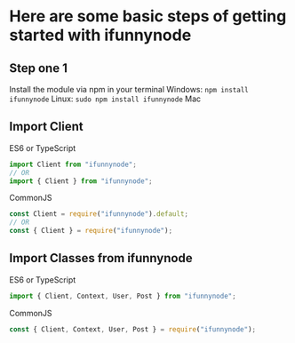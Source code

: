 # Here are some basic steps of getting started with ifunnynode

## Step one 1

Install the module via npm in your terminal
Windows: `npm install ifunnynode`
Linux: `sudo npm install ifunnynode`
Mac

## Import Client

ES6 or TypeScript

```js
import Client from "ifunnynode";
// OR
import { Client } from "ifunnynode";
```

CommonJS

```js
const Client = require("ifunnynode").default;
// OR
const { Client } = require("ifunnynode");
```

## Import Classes from ifunnynode

ES6 or TypeScript

```js
import { Client, Context, User, Post } from "ifunnynode";
```

CommonJS

```js
const { Client, Context, User, Post } = require("ifunnynode");
```
